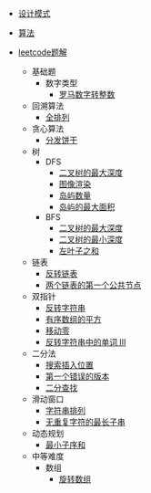 
- [设计模式](/magic-code/design-patterns)

- [算法](/magic-code/algorithm)

- [leetcode题解](/magic-code/leetcode)

    - 基础题
        - 数字类型
            - [罗马数字转整数](/magic-code/leetcode/romanToInt.md)
    - 回溯算法
        - [全排列](/magic-code/leetcode/permutations.md)
    - 贪心算法
        - [分发饼干](/magic-code/leetcode/assign-cookies.md)
    - 树
        - DFS
            - [二叉树的最大深度](/magic-code/leetcode/tree-maxDepth-dfs.md)
            - [图像渲染](/magic-code/leetcode/flood-fill.md)
            - [岛屿数量](/magic-code/leetcode/num-of-lands.md)
            - [岛屿的最大面积](/magic-code/leetcode/max-area-of-island.md)
        - BFS
            - [二叉树的最大深度](/magic-code/leetcode/tree-maxDepth-bfs.md)
            - [二叉树的最小深度](/magic-code/leetcode/tree-minDepth.md)
            - [左叶子之和](/magic-code/leetcode/sum-of-left-leaves.md)
    - 链表
        - [反转链表](/magic-code/leetcode/reverse-list.md)
        - [两个链表的第一个公共节点](/magic-code/leetcode/get-intersection-node.md)
    - 双指针
        - [反转字符串](/magic-code/leetcode/reverse-string.md)
        - [有序数组的平方](/magic-code/leetcode/squares-of-a-sorted-array.md)
        - [移动零](/magic-code/leetcode/move-zeroes.md)
        - [反转字符串中的单词 III](/magic-code/leetcode/reverse-words-in-a-string-iii.md)
    - 二分法
        - [搜索插入位置](/magic-code/leetcode/search-insert.md)
        - [第一个错误的版本](/magic-code/leetcode/first-wrong-version.md)
        - [二分查找](/magic-code/leetcode/binary-search.md)
    - 滑动窗口
        - [字符串排列](/magic-code/leetcode/permutation-in-string.md)
        - [无重复字符的最长子串](/magic-code/leetcode/no-repeat-char.md)
    - 动态规划
        - [最小子序和](/magic-code/leetcode/maximum-subarray.md)
    - 中等难度
        - 数组
            - [旋转数组](/magic-code/leetcode/rotate-array.md)

